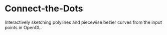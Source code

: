 # Connect-the-Dots
Interactively sketching polylines and piecewise bezier curves from the input points in OpenGL. 
